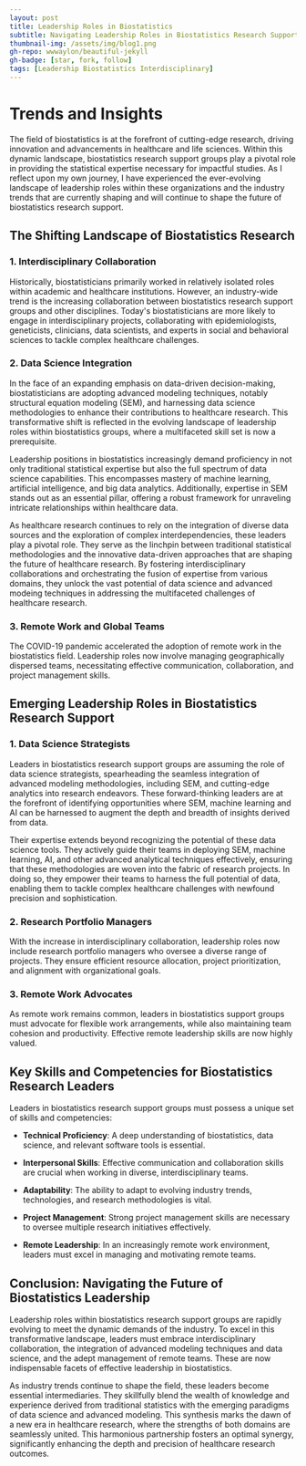 ```yaml
---
layout: post
title: Leadership Roles in Biostatistics
subtitle: Navigating Leadership Roles in Biostatistics Research Support Groups
thumbnail-img: /assets/img/blog1.png
gh-repo: wwwaylon/beautiful-jekyll
gh-badge: [star, fork, follow]
tags: [Leadership Biostatistics Interdisciplinary]
---
```


# Trends and Insights

The field of biostatistics is at the forefront of cutting-edge research, driving innovation and advancements in healthcare and life sciences. Within this dynamic landscape, biostatistics research support groups play a pivotal role in providing the statistical expertise necessary for impactful studies. As I reflect upon my own journey, I have experienced the ever-evolving landscape of leadership roles within these organizations and the industry trends that are currently shaping and will continue to shape the future of biostatistics research support.

## The Shifting Landscape of Biostatistics Research

### **1. Interdisciplinary Collaboration**

Historically, biostatisticians primarily worked in relatively isolated roles within academic and healthcare institutions. However, an industry-wide trend is the increasing collaboration between biostatistics research support groups and other disciplines. Today's biostatisticians are more likely to engage in interdisciplinary projects, collaborating with epidemiologists, geneticists, clinicians, data scientists, and experts in social and behavioral sciences to tackle complex healthcare challenges.

### **2. Data Science Integration**

In the face of an expanding emphasis on data-driven decision-making, biostatisticians are adopting advanced modeling techniques, notably structural equation modeling (SEM), and harnessing data science methodologies to enhance their contributions to healthcare research. This transformative shift is reflected in the evolving landscape of leadership roles within biostatistics groups, where a multifaceted skill set is now a prerequisite.

Leadership positions in biostatistics increasingly demand proficiency in not only traditional statistical expertise but also the full spectrum of data science capabilities. This encompasses mastery of machine learning, artificial intelligence, and big data analytics. Additionally, expertise in SEM stands out as an essential pillar, offering a robust framework for unraveling intricate relationships within healthcare data.

As healthcare research continues to rely on the integration of diverse data sources and the exploration of complex interdependencies, these leaders play a pivotal role. They serve as the linchpin between traditional statistical methodologies and the innovative data-driven approaches that are shaping the future of healthcare research. By fostering interdisciplinary collaborations and orchestrating the fusion of expertise from various domains, they unlock the vast potential of data science and advanced modeing techniques in addressing the multifaceted challenges of healthcare research.

### **3. Remote Work and Global Teams**

The COVID-19 pandemic accelerated the adoption of remote work in the biostatistics field. Leadership roles now involve managing geographically dispersed teams, necessitating effective communication, collaboration, and project management skills.

## Emerging Leadership Roles in Biostatistics Research Support

### **1. Data Science Strategists**

Leaders in biostatistics research support groups are assuming the role of data science strategists, spearheading the seamless integration of advanced modeling methodologies, including SEM, and cutting-edge analytics into research endeavors. These forward-thinking leaders are at the forefront of identifying opportunities where SEM, machine learning and AI can be harnessed to augment the depth and breadth of insights derived from data.

Their expertise extends beyond recognizing the potential of these data science tools. They actively guide their teams in deploying SEM, machine learning, AI, and other advanced analytical techniques effectively, ensuring that these methodologies are woven into the fabric of research projects. In doing so, they empower their teams to harness the full potential of data, enabling them to tackle complex healthcare challenges with newfound precision and sophistication.

### **2. Research Portfolio Managers**

With the increase in interdisciplinary collaboration, leadership roles now include research portfolio managers who oversee a diverse range of projects. They ensure efficient resource allocation, project prioritization, and alignment with organizational goals.

### **3. Remote Work Advocates**

As remote work remains common, leaders in biostatistics support groups must advocate for flexible work arrangements, while also maintaining team cohesion and productivity. Effective remote leadership skills are now highly valued.

## Key Skills and Competencies for Biostatistics Research Leaders

Leaders in biostatistics research support groups must possess a unique set of skills and competencies:

- **Technical Proficiency**: A deep understanding of biostatistics, data science, and relevant software tools is essential.

- **Interpersonal Skills**: Effective communication and collaboration skills are crucial when working in diverse, interdisciplinary teams.

- **Adaptability**: The ability to adapt to evolving industry trends, technologies, and research methodologies is vital.

- **Project Management**: Strong project management skills are necessary to oversee multiple research initiatives effectively.

- **Remote Leadership**: In an increasingly remote work environment, leaders must excel in managing and motivating remote teams.

## Conclusion: Navigating the Future of Biostatistics Leadership

Leadership roles within biostatistics research support groups are rapidly evolving to meet the dynamic demands of the industry. To excel in this transformative landscape, leaders must embrace interdisciplinary collaboration, the integration of advanced modeling techniques and data science, and the adept management of remote teams. These are now indispensable facets of effective leadership in biostatistics.

As industry trends continue to shape the field, these leaders become essential intermediaries. They skillfully blend the wealth of knowledge and experience derived from traditional statistics with the emerging paradigms of data science and advanced modeling. This synthesis marks the dawn of a new era in healthcare research, where the strengths of both domains are seamlessly united. This harmonious partnership fosters an optimal synergy, significantly enhancing the depth and precision of healthcare research outcomes.
